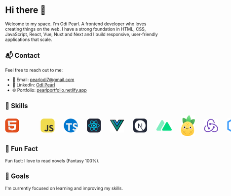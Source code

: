 # Hi there 👋

   Welcome to my space. I'm Odi Pearl. A frontend developer who loves creating things on the web.
   I have a strong foundation in HTML, CSS, JavaScript, React, Vue, Nuxt and Next and I build responsive, user-friendly applications that scale.

## 📬 Contact
Feel free to reach out to me:
- 📧 Email: [pearlodi7@gmail.com](mailto:pearlodi7@gmail.com)
- 💼 LinkedIn: [OdI Pearl](https://www.linkedin.com/in/odipearl/)
- 🌐 Portfolio: [pearlportfolio.netlify.app](https://pearlportfolio.netlify.app/)
  
## 🌟 Skills
<span style="display: flex; align-items: center; gap: 20px; ">
  <img src="html.svg" alt="HTML Badge" width="45"/>
  <img src="js.svg" alt="HTML Badge" width="45" style="margin-left: 50px; "/>
   <img src="ts.png" alt="HTML Badge" width="45"  style="margin-left: 10px; "/>
   <img src="react.svg" alt="HTML Badge" width="45"  style="margin-left: 10px; "/>
   <img src="vue.png" alt="HTML Badge" width="45"  style="margin-left: 10px; "/> 
   <img src="next.svg" alt="HTML Badge" width="45"  style="margin-left: 10px; "/>
      <img src="nuxt3d.png" alt="HTML Badge" width="50"  style="margin-left: 10px; "/>
         <img src="pinia.png" alt="HTML Badge" width="45"  style="margin-left: 10px; "/>
            <img src="rredux.png" alt="HTML Badge" width="45"  style="margin-left: 10px; "/>
               <img src="element-plus.png" alt="HTML Badge" width="45"  style="margin-left: 10px; "/>
                  <img src="figma.svg" alt="HTML Badge" width="45"  style="margin-left: 10px; "/>
                   <img src="bootstrap.svg" alt="HTML Badge" width="45"  style="margin-left: 10px; "/>
                    <img src="tailwind.svg" alt="HTML Badge" width="45"  style="margin-left: 10px; "/>

</span>

##  📓 Fun Fact
Fun fact: I love to read novels (Fantasy 100%).

## 🎯 Goals
I'm currently focused on learning and improving my skills.


